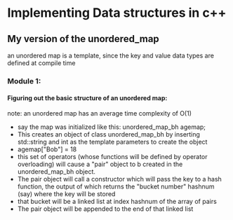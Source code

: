 # Implementing Data structures in c++

## My version of the unordered_map

an unordered map is a template, since the key and value data types are defined at compile time

### Module 1:

#### Figuring out the basic structure of an unordered map:
note:
an unordered map has an average time complexity of O(1)
<ul>
<li> say the map was initialized like this: unordered_map_bh<std::String, int> agemap;</li>
<li>This creates an object of class unordered_map_bh by inserting std::string and int as the template parameters to create the object</li>
<li>agemap["Bob"] = 18</li>
<li>this set of operators (whose functions will be defined by operator overloading) will cause a "pair" object to b created in the unordered_map_bh object.</li>
<li>The pair object will call a constructor which will pass the key to a hash function, the output of which returns the "bucket number" hashnum (say) where the key will be stored</li>
<li>that bucket will be a linked list at index hashnum of the array of pairs</li>
<li>The pair object will be appended to the end of that linked list</li>
</ul>